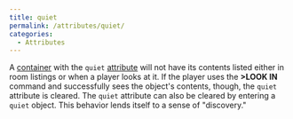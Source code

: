 ```yaml
---
title: quiet
permalink: /attributes/quiet/
categories: 
  - Attributes
---
```


A [container](/attributes/container/) with the `quiet`
[attribute](/attributes/) will not have its contents listed
either in room listings or when a player looks at it. If the player uses
the **&gt;LOOK IN** command and successfully sees the object's contents,
though, the `quiet` attribute is cleared. The `quiet` attribute can also
be cleared by entering a `quiet` object. This behavior lends itself to a
sense of "discovery."
